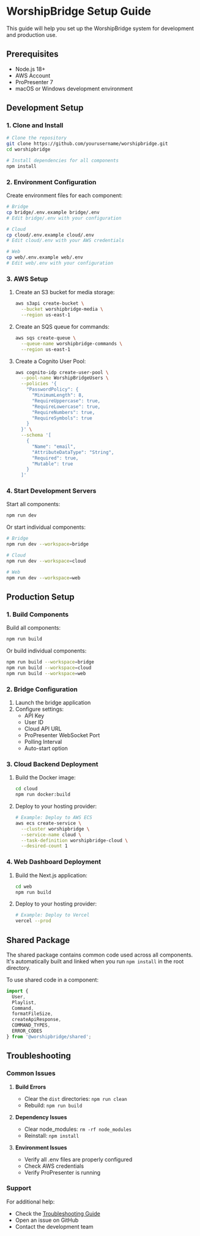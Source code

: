 # WorshipBridge Setup Guide

This guide will help you set up the WorshipBridge system for development and production use.

## Prerequisites

- Node.js 18+
- AWS Account
- ProPresenter 7
- macOS or Windows development environment

## Development Setup

### 1. Clone and Install

```bash
# Clone the repository
git clone https://github.com/yourusername/worshipbridge.git
cd worshipbridge

# Install dependencies for all components
npm install
```

### 2. Environment Configuration

Create environment files for each component:

```bash
# Bridge
cp bridge/.env.example bridge/.env
# Edit bridge/.env with your configuration

# Cloud
cp cloud/.env.example cloud/.env
# Edit cloud/.env with your AWS credentials

# Web
cp web/.env.example web/.env
# Edit web/.env with your configuration
```

### 3. AWS Setup

1. Create an S3 bucket for media storage:
   ```bash
   aws s3api create-bucket \
     --bucket worshipbridge-media \
     --region us-east-1
   ```

2. Create an SQS queue for commands:
   ```bash
   aws sqs create-queue \
     --queue-name worshipbridge-commands \
     --region us-east-1
   ```

3. Create a Cognito User Pool:
   ```bash
   aws cognito-idp create-user-pool \
     --pool-name WorshipBridgeUsers \
     --policies '{
       "PasswordPolicy": {
         "MinimumLength": 8,
         "RequireUppercase": true,
         "RequireLowercase": true,
         "RequireNumbers": true,
         "RequireSymbols": true
       }
     }' \
     --schema '[
       {
         "Name": "email",
         "AttributeDataType": "String",
         "Required": true,
         "Mutable": true
       }
     ]'
   ```

### 4. Start Development Servers

Start all components:
```bash
npm run dev
```

Or start individual components:
```bash
# Bridge
npm run dev --workspace=bridge

# Cloud
npm run dev --workspace=cloud

# Web
npm run dev --workspace=web
```

## Production Setup

### 1. Build Components

Build all components:
```bash
npm run build
```

Or build individual components:
```bash
npm run build --workspace=bridge
npm run build --workspace=cloud
npm run build --workspace=web
```

### 2. Bridge Configuration

1. Launch the bridge application
2. Configure settings:
   - API Key
   - User ID
   - Cloud API URL
   - ProPresenter WebSocket Port
   - Polling Interval
   - Auto-start option

### 3. Cloud Backend Deployment

1. Build the Docker image:
   ```bash
   cd cloud
   npm run docker:build
   ```

2. Deploy to your hosting provider:
   ```bash
   # Example: Deploy to AWS ECS
   aws ecs create-service \
     --cluster worshipbridge \
     --service-name cloud \
     --task-definition worshipbridge-cloud \
     --desired-count 1
   ```

### 4. Web Dashboard Deployment

1. Build the Next.js application:
   ```bash
   cd web
   npm run build
   ```

2. Deploy to your hosting provider:
   ```bash
   # Example: Deploy to Vercel
   vercel --prod
   ```

## Shared Package

The shared package contains common code used across all components. It's automatically built and linked when you run `npm install` in the root directory.

To use shared code in a component:

```typescript
import { 
  User, 
  Playlist, 
  Command,
  formatFileSize,
  createApiResponse,
  COMMAND_TYPES,
  ERROR_CODES
} from '@worshipbridge/shared';
```

## Troubleshooting

### Common Issues

1. **Build Errors**
   - Clear the `dist` directories: `npm run clean`
   - Rebuild: `npm run build`

2. **Dependency Issues**
   - Clear node_modules: `rm -rf node_modules`
   - Reinstall: `npm install`

3. **Environment Issues**
   - Verify all .env files are properly configured
   - Check AWS credentials
   - Verify ProPresenter is running

### Support

For additional help:
- Check the [Troubleshooting Guide](./TROUBLESHOOTING.md)
- Open an issue on GitHub
- Contact the development team 